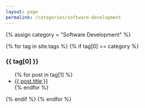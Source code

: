 ```yaml
---
layout: page
permalink: /categories/software-development
---
```


{% assign category = "Software Development" %}

{% for tag in site.tags %}
{% if tag[0] == category %}
  <h3>{{ tag[0] }}</h3>
  <ul>
    {% for post in tag[1] %}
      <li><a href="{{ post.url }}">{{ post.title }}</a></li>
    {% endfor %}
  </ul>
{% endif %}
{% endfor %}